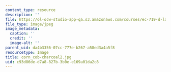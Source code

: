 ```yaml
---
content_type: resource
description: ''
file: https://ol-ocw-studio-app-qa.s3.amazonaws.com/courses/ec-719-d-lab-water-climate-change-and-health-spring-2019/c93d86ded7a8827b3b0ee169a01da2c8_corn_cob-charcoal2.jpg
file_type: image/jpeg
image_metadata:
  caption: ''
  credit: ''
  image-alt: ''
parent_uid: da4b3356-07cc-777e-b267-a58ed3a4a5f8
resourcetype: Image
title: corn_cob-charcoal2.jpg
uid: c93d86de-d7a8-827b-3b0e-e169a01da2c8
---
```

